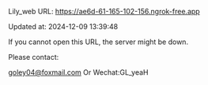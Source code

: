 Lily_web URL: https://ae6d-61-165-102-156.ngrok-free.app

Updated at: 2024-12-09 13:39:48

If you cannot open this URL, the server might be down.

Please contact: 

goley04@foxmail.com Or Wechat:GL_yeaH